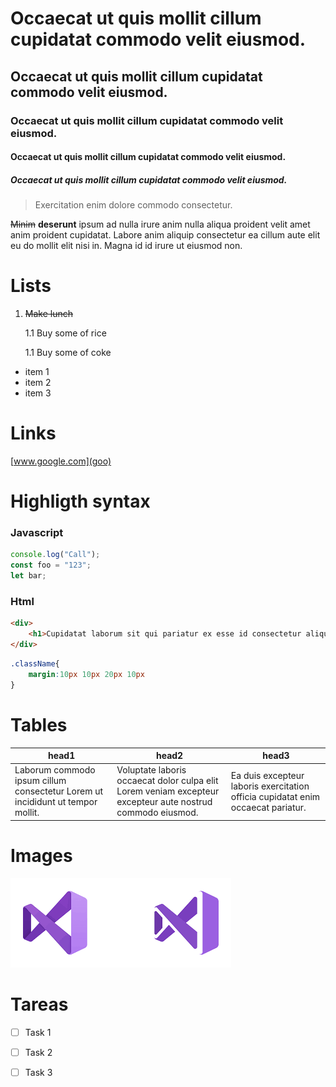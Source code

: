 <!-- Heading -->

# Occaecat ut quis mollit cillum cupidatat commodo velit eiusmod.
## Occaecat ut quis mollit cillum cupidatat commodo velit eiusmod.
### Occaecat ut quis mollit cillum cupidatat commodo velit eiusmod.
#### Occaecat ut quis mollit cillum cupidatat commodo velit eiusmod.
##### Occaecat ut quis mollit cillum cupidatat commodo velit eiusmod.


<!-- Citas -->

> Exercitation enim dolore commodo consectetur.

~~Minim~~ **deserunt** ipsum ad nulla irure anim nulla aliqua proident velit amet anim proident cupidatat. Labore anim aliquip consectetur ea cillum aute elit eu do mollit elit nisi in. Magna id id irure ut eiusmod non.

# Lists
1. ~~Make lunch~~

    1.1 Buy some of rice

    1.1 Buy some of coke

* item 1
* item 2
* item 3

# Links

[www.google.com](goo)
# Highligth syntax

### Javascript

```javascript
console.log("Call");
const foo = "123";
let bar;
```
### Html

```html
<div>
    <h1>Cupidatat laborum sit qui pariatur ex esse id consectetur aliquip qui dolor occaecat.</h1>
</div>
```

```css
.className{
    margin:10px 10px 20px 10px
}
```

# Tables

|head1|head2|head3|
|---|---|--------|
|Laborum commodo ipsum cillum consectetur Lorem ut incididunt ut tempor mollit.|Voluptate laboris occaecat dolor culpa elit Lorem veniam excepteur excepteur aute nostrud commodo eiusmod.|Ea duis excepteur laboris exercitation officia cupidatat enim occaecat pariatur.

# Images
![Visual studio code logo](vscode.png "Vscode logo")

# Tareas 
* [ ] Task 1

* [ ] Task 2

* [ ] Task 3


